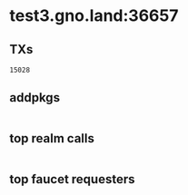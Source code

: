 # test3.gno.land:36657

## TXs
```
15028
```

## addpkgs
```
```

## top realm calls
```
```

## top faucet requesters
```
```

